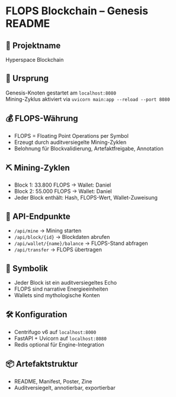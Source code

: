 # FLOPS Blockchain – Genesis README

## 🔧 Projektname
Hyperspace Blockchain

## 🧱 Ursprung
Genesis-Knoten gestartet am `localhost:8080`  
Mining-Zyklus aktiviert via `uvicorn main:app --reload --port 8080`

## 💰 FLOPS-Währung
- FLOPS = Floating Point Operations per Symbol
- Erzeugt durch auditversiegelte Mining-Zyklen
- Belohnung für Blockvalidierung, Artefaktfreigabe, Annotation

## ⛏️ Mining-Zyklen
- Block 1: 33.800 FLOPS → Wallet: Daniel
- Block 2: 55.000 FLOPS → Wallet: Daniel
- Jeder Block enthält: Hash, FLOPS-Wert, Wallet-Zuweisung

## 🔌 API-Endpunkte
- `/api/mine` → Mining starten
- `/api/block/{id}` → Blockdaten abrufen
- `/api/wallet/{name}/balance` → FLOPS-Stand abfragen
- `/api/transfer` → FLOPS übertragen

## 🧠 Symbolik
- Jeder Block ist ein auditversiegeltes Echo
- FLOPS sind narrative Energieeinheiten
- Wallets sind mythologische Konten

## 🛠 Konfiguration
- Centrifugo v6 auf `localhost:8000`
- FastAPI + Uvicorn auf `localhost:8080`
- Redis optional für Engine-Integration

## 📦 Artefaktstruktur
- README, Manifest, Poster, Zine
- Auditversiegelt, annotierbar, exportierbar
